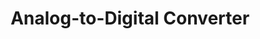 ---
title: Analog-to-Digital Converter
layout: project
image: ../assets/images/autonomous-robot/robot2.jpg
link: /projects/analog-to-digital-converter/

---